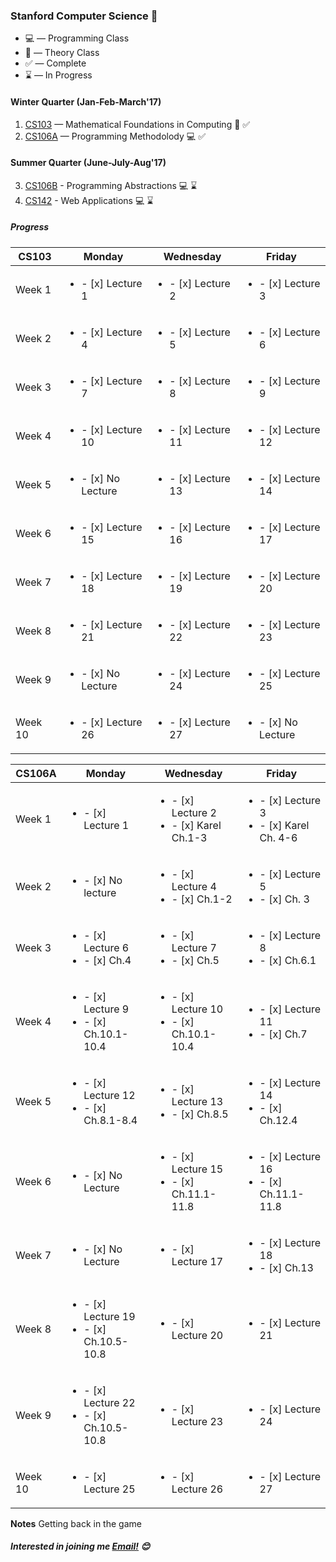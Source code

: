 ### Stanford Computer Science :evergreen_tree:

* :computer: — Programming Class
* :book: — Theory Class
* :white_check_mark: — Complete
* :hourglass: — In Progress


#### Winter Quarter **(Jan-Feb-March'17)**  
1. [CS103](http://web.stanford.edu/class/cs103/) — Mathematical Foundations in Computing :book: :white_check_mark:
2. [CS106A](https://web.stanford.edu/class/cs106a) — Programming Methodolody :computer: :white_check_mark:


#### Summer Quarter **(June-July-Aug'17)**
3. [CS106B](https://web.stanford.edu/class/cs106b/) - Programming Abstractions :computer: :hourglass:
4. [CS142](http://web.stanford.edu/class/cs142/) - Web Applications :computer: :hourglass:

##### *Progress*


| **CS103**  | Monday  | Wednesday  |  Friday |
|---|---|---|---|
| Week 1  | <ul><li>- [x] Lecture 1</li></ul>  | <ul><li>- [x] Lecture 2</li></ul>  | <ul><li>- [x] Lecture 3</li></ul> |
| Week 2  | <ul><li>- [x] Lecture 4 </li></ul>  | <ul><li>- [x] Lecture 5</li></ul>  | <ul><li>- [x] Lecture 6</li></ul> |
| Week 3  | <ul><li>- [x] Lecture 7</li></ul>  | <ul><li>- [x] Lecture 8</li></ul>  | <ul><li>- [x] Lecture 9</li></ul> |
| Week 4  | <ul><li>- [x] Lecture 10</li></ul>  | <ul><li>- [x] Lecture 11</li></ul>  | <ul><li>- [x] Lecture 12</li></ul> |
| Week 5  | <ul><li>- [x] No Lecture</li></ul>| <ul><li>- [x] Lecture 13</li></ul>  | <ul><li>- [x] Lecture 14</li></ul>  |
| Week 6  | <ul><li>- [x] Lecture 15</li></ul>  | <ul><li>- [x] Lecture 16</li></ul>  | <ul><li>- [x] Lecture 17</li></ul> |
| Week 7  | <ul><li>- [x] Lecture 18</li></ul>  | <ul><li>- [x] Lecture 19</li></ul>  | <ul><li>- [x] Lecture 20</li></ul> |
| Week 8  | <ul><li>- [x] Lecture 21</li></ul>  | <ul><li>- [x] Lecture 22</li></ul>  | <ul><li>- [x] Lecture 23</li></ul> |
| Week 9  | <ul><li>- [x] No Lecture </li></ul>  | <ul><li>- [x] Lecture 24</li></ul>  | <ul><li>- [x] Lecture 25</li></ul> |
| Week 10  | <ul><li>- [x] Lecture 26</li></ul>  | <ul><li>- [x] Lecture 27</li></ul>  | <ul><li>- [x] No Lecture </li></ul> |




| **CS106A**  | Monday  | Wednesday  |  Friday |
|---|---|---|---|
| Week 1  | <ul><li>- [x] Lecture 1</li></ul>  | <ul><li>- [x] Lecture 2</li><li>- [x] Karel Ch.1-3 </li></ul>  | <ul><li>- [x] Lecture 3</li><li>- [x] Karel Ch. 4-6 </li></ul> |
| Week 2  | <ul><li>- [x] No lecture </li></ul>  | <ul><li>- [x] Lecture 4</li><li>- [x] Ch.1-2</li></ul>  | <ul><li>- [x] Lecture 5</li><li>- [x] Ch. 3</li></ul> |
| Week 3  | <ul><li>- [x] Lecture 6</li><li>- [x] Ch.4 </li></ul>  | <ul><li>- [x] Lecture 7</li><li>- [x] Ch.5 </li></ul>  | <ul><li>- [x] Lecture 8</li><li>- [x] Ch.6.1 </li></ul> |
| Week 4  | <ul><li>- [x] Lecture 9</li><li>- [x] Ch.10.1-10.4 </li></ul>  | <ul><li>- [x] Lecture 10</li><li>- [x] Ch.10.1-10.4</li></ul>  | <ul><li>- [x] Lecture 11</li><li>- [x] Ch.7 </li></ul> |
| Week 5  | <ul><li>- [x] Lecture 12</li><li>- [x] Ch.8.1-8.4 </li></ul>  | <ul><li>- [x] Lecture 13</li><li>- [x] Ch.8.5</li></ul>  | <ul><li>- [x] Lecture 14</li><li>- [x] Ch.12.4 </li></ul> |
| Week 6  | <ul><li>- [x] No Lecture </li></ul>  | <ul><li>- [x] Lecture 15</li><li>- [x] Ch.11.1-11.8</li></ul>  | <ul><li>- [x] Lecture 16</li><li>- [x] Ch.11.1-11.8 </li></ul> |
| Week 7  | <ul><li>- [x] No Lecture </li></ul>  | <ul><li>- [x] Lecture 17 </li></ul>  | <ul><li>- [x] Lecture 18 </li><li>- [x] Ch.13 </li></ul> |
| Week 8  | <ul><li>- [x] Lecture 19 </li><li>- [x] Ch.10.5-10.8 </li></ul>  | <ul><li>- [x] Lecture 20 </li></ul>  | <ul><li>- [x] Lecture 21 </li></ul>
| Week 9 | <ul><li>- [x] Lecture 22 </li><li>- [x] Ch.10.5-10.8 </li></ul>  | <ul><li>- [x] Lecture 23 </li></ul>  | <ul><li>- [x] Lecture 24 </li></ul>
| Week 10 | <ul><li>- [x] Lecture 25 </li></ul>  | <ul><li>- [x] Lecture 26 </li></ul>  | <ul><li>- [x] Lecture 27 </li></ul>


**Notes**
Getting back in the game


##### *Interested in joining me* [Email!](mailto:brijrajsinhgohil.gohil@gmail.com) :blush:
